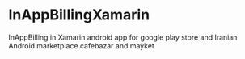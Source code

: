 # InAppBillingXamarin
InAppBilling in Xamarin android app for google play store and Iranian Android marketplace cafebazar and mayket
